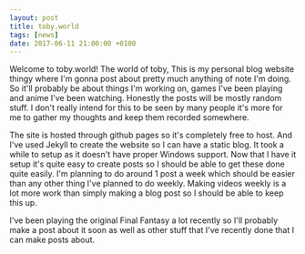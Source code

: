 ```yaml
---
layout: post
title: toby.world
tags: [news]
date: 2017-06-11 21:00:00 +0100
---
```


Welcome to toby.world! The world of toby, This is my personal blog website thingy where I'm gonna post about pretty much anything of note I'm doing. So it'll probably be about things I'm working on, games I've been playing and anime I've been watching.
Honestly the posts will be mostly random stuff. I don't really intend for this to be seen by many people it's more for me to gather my thoughts and keep them recorded somewhere.

The site is hosted through github pages so it's completely free to host. And I've used Jekyll to create the website so I can have a static blog. It took a while to setup as it doesn't have proper Windows support. Now that I have it setup it's quite easy to create posts so I should be able to get these done quite easily. I'm planning to do around 1 post a week which should be easier than any other thing I've planned to do weekly. Making videos weekly is a lot more work than simply making a blog post so I should be able to keep this up.

I've been playing the original Final Fantasy a lot recently so I'll probably make a post about it soon as well as other stuff that I've recently done that I can make posts about.